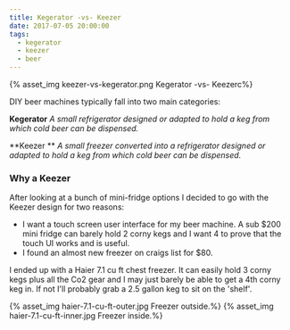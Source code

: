 ```yaml
---
title: Kegerator -vs- Keezer
date: 2017-07-05 20:00:00
tags: 
  - kegerator
  - keezer 
  - beer
---
```


{% asset_img keezer-vs-kegerator.png Kegerator -vs- Keezerc%}

DIY beer machines typically fall into two main categories:

**Kegerator** 
*A small refrigerator designed or adapted to hold a keg from which cold beer can be dispensed.*

**Keezer **
 *A small freezer converted into a refrigerator designed or adapted to hold a keg from which cold beer can be dispensed.*

### Why a Keezer
After looking at a bunch of mini-fridge options I decided to go with the Keezer design for two reasons:
  * I want a touch screen user interface for my beer machine.  A sub $200 mini fridge can barely hold 2 corny kegs and I want 4 to prove that the touch UI works and is useful.
  *  I found an almost new freezer on craigs list for $80.

I ended up with a Haier 7.1 cu ft chest freezer.  It can easily hold 3 corny kegs plus all the Co2 gear and I may just barely be able to get a 4th corny keg in.  If not I'll probably grab a 2.5 gallon keg to sit on the 'shelf'.

{% asset_img haier-7.1-cu-ft-outer.jpg Freezer outside.%}
{% asset_img haier-7.1-cu-ft-inner.jpg Freezer inside.%}

